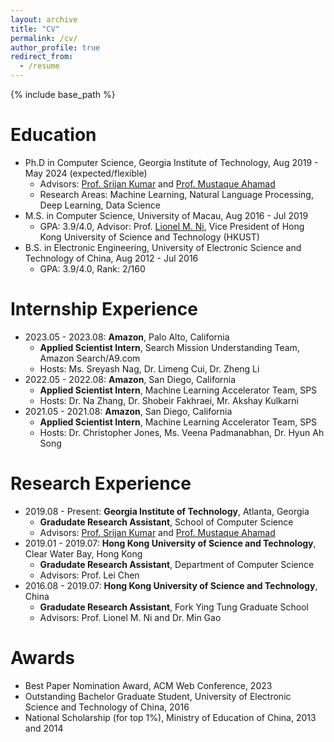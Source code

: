 ```yaml
---
layout: archive
title: "CV"
permalink: /cv/
author_profile: true
redirect_from:
  - /resume
---
```


{% include base_path %}

Education
======
* Ph.D in Computer Science, Georgia Institute of Technology, Aug 2019 - May 2024 (expected/flexible)
  - Advisors: [Prof. Srijan Kumar](https://faculty.cc.gatech.edu/~srijan/) and [Prof. Mustaque Ahamad](https://www.cc.gatech.edu/people/mustaque-ahamad)
  - Research Areas: Machine Learning, Natural Language Processing, Deep Learning, Data Science
* M.S. in Computer Science, University of Macau, Aug 2016 - Jul 2019
  - GPA: 3.9/4.0, Advisor: Prof. [Lionel M. Ni](https://www.cse.ust.hk/~ni/), Vice President of Hong Kong University of Science and Technology (HKUST)
* B.S. in Electronic Engineering, University of Electronic Science and Technology of China, Aug 2012 - Jul 2016
  - GPA: 3.9/4.0, Rank: 2/160

Internship Experience
======
- 2023.05 - 2023.08: **Amazon**, Palo Alto, California
  * **Applied Scientist Intern**, Search Mission Understanding Team, Amazon Search/A9.com
  * Hosts: Ms. Sreyash Nag, Dr. Limeng Cui, Dr. Zheng Li
- 2022.05 - 2022.08: **Amazon**, San Diego, California
  * **Applied Scientist Intern**, Machine Learning Accelerator Team, SPS
  * Hosts: Dr. Na Zhang, Dr. Shobeir Fakhraei, Mr. Akshay Kulkarni
- 2021.05 - 2021.08: **Amazon**, San Diego, California
  * **Applied Scientist Intern**, Machine Learning Accelerator Team, SPS
  * Hosts: Dr. Christopher Jones, Ms. Veena Padmanabhan, Dr. Hyun Ah Song

Research Experience
======
- 2019.08 - Present: **Georgia Institute of Technology**, Atlanta, Georgia
  - **Gradudate Research Assistant**, School of Computer Science
  - Advisors: [Prof. Srijan Kumar](https://faculty.cc.gatech.edu/~srijan/) and [Prof. Mustaque Ahamad](https://www.cc.gatech.edu/people/mustaque-ahamad)
- 2019.01 - 2019.07: **Hong Kong University of Science and Technology**, Clear Water Bay, Hong Kong
  - **Gradudate Research Assistant**, Department of Computer Science
  - Advisors: Prof. Lei Chen
- 2016.08 - 2019.07: **Hong Kong University of Science and Technology**, China
  - **Gradudate Research Assistant**, Fork Ying Tung Graduate School
  - Advisors: Prof. Lionel M. Ni and Dr. Min Gao

Awards
======
- Best Paper Nomination Award, ACM Web Conference, 2023
- Outstanding Bachelor Graduate Student, University of Electronic Science and Technology of China, 2016
- National Scholarship (for top 1\%), Ministry of Education of China, 2013 and 2014


<!--
Research experience
======
- 2019.08 - present: **Amazon**, Palo Alto, California
  * **Applied Scientist Intern**, Query Understanding Team, Amazon Search/A9.com
  * Hosts: Ms. Sreyash Nag, Dr. Limeng Cui, Dr. Zheng Li
- 2022.05 - 2022.08: **Amazon**, San Diego, California
  * **Applied Scientist Intern**, Machine Learning Accelerator Team, SPS
 Project: Buyer Risk Assessment by Node Representation Learning using Dynamic Graph Neural Network
 
Project: Buyer Risk Assessment by Node Representation Learning using Dynamic Graph Neural Network

* Hosts: Dr. Na Zhang, Mentor, Dr. Shobeir Fakhraei, Mr. Akshay Kulkarni
- 2021.05 - 2021.08: **Amazon**, San Diego, California

Project: Buyer and Seller Node Fraud Detection by Graph Neural Network


Skills
======
* Skill 1
* Skill 2
  * Sub-skill 2.1
  * Sub-skill 2.2
  * Sub-skill 2.3
* Skill 3

Publications
======
  <ul>{% for post in site.publications %}
    {% include archive-single-cv.html %}
  {% endfor %}</ul>
  
Talks
======
  <ul>{% for post in site.talks %}
    {% include archive-single-talk-cv.html %}
  {% endfor %}</ul>
  
Teaching
======
  <ul>{% for post in site.teaching %}
    {% include archive-single-cv.html %}
  {% endfor %}</ul>
  
Service and leadership
======
* Currently signed in to 43 different slack teams
-->








